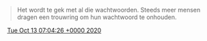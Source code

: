 > Het wordt te gek met al die wachtwoorden\. Steeds meer mensen dragen een trouwring om hun wachtwoord te onhouden\.

<img src="../../media/tweet.ico" width="12" /> [Tue Oct 13 07:04:26 +0000 2020](https://twitter.com/DromerDenker/status/1315911254633000960)